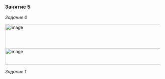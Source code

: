 ### Занятие 5

_Задание 0_

<img width="538" height="79" alt="image" src="https://github.com/user-attachments/assets/5af35645-d2d9-4c03-9566-0a0444b74da0" />

<img width="539" height="54" alt="image" src="https://github.com/user-attachments/assets/28ef1660-6d4e-46f3-8b9a-e2277598ddbb" />

_Задание 1_



